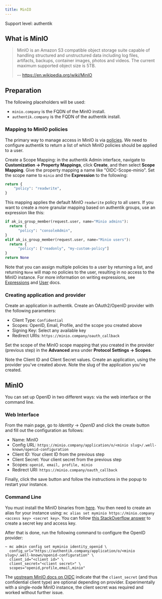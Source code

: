 ```yaml
---
title: MinIO
---
```


<span class="badge badge--primary">Support level: authentik</span>

## What is MinIO

> MinIO is an Amazon S3 compatible object storage suite capable of handling structured and unstructured data including log files, artifacts, backups, container images, photos and videos. The current maximum supported object size is 5TB.
>
> -- https://en.wikipedia.org/wiki/MinIO

## Preparation

The following placeholders will be used:

-   `minio.company` is the FQDN of the MinIO install.
-   `authentik.company` is the FQDN of the authentik install.

### Mapping to MinIO policies

The primary way to manage access in MinIO is via [policies](https://min.io/docs/minio/linux/administration/identity-access-management/policy-based-access-control.html#minio-policy). We need to configure authentik to return a list of which MinIO policies should be applied to a user.

Create a Scope Mapping: in the authentik Admin interface, navigate to **Customization -> Property Mappings**, click **Create**, and then select **Scope Mapping**.  Give the property mapping a name like "OIDC-Scope-minio". Set the scope name to `minio` and the **Expression** to the following:

```python
return {
    "policy": "readwrite",
}
```

This mapping applies the default MinIO `readwrite` policy to all users. If you want to create a more granular mapping based on authentik groups, use an expression like this:

```python
if ak_is_group_member(request.user, name="Minio admins"):
  return {
      "policy": "consoleAdmin",
}
elif ak_is_group_member(request.user, name="Minio users"):
  return {
      "policy": ["readonly", "my-custom-policy"]
}
return None
```

Note that you can assign multiple policies to a user by returning a list, and returning `None` will map no policies to the user, resulting in no access to the MinIO instance. For more information on writing expressions, see [Expressions](../../../docs/property-mappings/expression) and [User](../../../docs/user-group-role/user/user_ref#object-properties) docs.

### Creating application and provider

Create an application in authentik. Create an OAuth2/OpenID provider with the following parameters:

-   Client Type: `Confidential`
-   Scopes: OpenID, Email, Profile, and the scope you created above
-   Signing Key: Select any available key
-   Redirect URIs: `https://minio.company/oauth_callback`

Set the scope of the MinIO scope mapping that you created in the provider (previous step) in the **Advanced** area under **Protocol Settings -> Scopes**.

Note the Client ID and Client Secret values. Create an application, using the provider you've created above. Note the slug of the application you've created.

## MinIO

You can set up OpenID in two different ways: via the web interface or the command line.

### Web Interface

From the main page, go to _Identity_ -> _OpenID_ and click the create button and fill out the configuration as follows:

-   Name: MinIO
-   Config URL: `https://minio.company/application/o/<minio slug>/.well-known/openid-configuration`
-   Client ID: Your client ID from the previous step
-   Client Secret: Your client secret from the previous step
-   Scopes: `openid, email, profile, minio`
-   Redirect URI: `https://minio.company/oauth_callback`

Finally, click the save button and follow the instructions in the popup to restart your instance.

### Command Line

You must install the MinIO binaries from [here](https://min.io/docs/minio/linux/reference/minio-mc.html). You then need to create an alias for your instance using: `mc alias set myminio https://minio.company <access key> <secret key>`. You can follow [this StackOverflow answer](https://stackoverflow.com/a/77645374) to create a secret key and access key.

After that is done, run the following command to configure the OpenID provider:

```
~ mc admin config set myminio identity_openid \
  config_url="https://authentik.company/application/o/<minio slug>/.well-known/openid-configuration" \
  client_id="<client id>" \
  client_secret="<client secret>" \
  scopes="openid,profile,email,minio"
```

The [upstream MinIO docs on OIDC](https://min.io/docs/minio/linux/reference/minio-mc-admin/mc-admin-config.html#openid-identity-management) indicate that the `client_secret` (and thus confidential client type) are optional depending on provider. Experimentally with a single-node MinIO instance, the client secret was required and worked without further issue.
